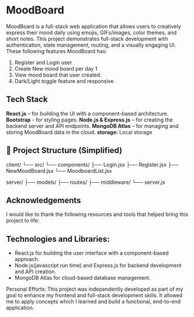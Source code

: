 
# MoodBoard

MoodBoard is a full-stack web application that allows users to creatively express their mood daily using emojis, GIFs/images, color themes, and short notes. This project demonstrates full-stack development with authentication, state management, routing, and a visually engaging UI.
These following features MoodBoard has:

1. Register and Login user
2. Create New mood board per day 1
3. View mood board that user created.
4. Dark/Light toggle feature and responsive


## Tech Stack

**React.js** – for building the UI with a component-based architecture.
**Bootstrap** - for styling pages.
**Node.js & Express.js** – for creating the backend server and API endpoints.
**MongoDB Atlas** – for managing and storing MoodBoard data in the cloud.
**storage:** Local storage

## 📌 Project Structure (Simplified)
client/
└── src/
└── components/
├── Login.jsx
├── Register.jsx
├── NewMoodBoard.jsx
└── MoodboardList.jsx

server/
├── models/
├── routes/
├── middleware/
└── server.js

## Acknowledgements
 I would like to thank the following resources and tools that helped bring this project to life:

## Technologies and Libraries:
* React.js for building the user interface with a component-based approach.
* Node.js(javascript run time) and Express.js for backend development and API creation.
* MongoDB Atlas for cloud-based database management.

Personal Efforts:
This project was independently developed as part of my goal to enhance my frontend and full-stack development skills. It allowed me to apply concepts which I learned and build a functional, end-to-end application.
